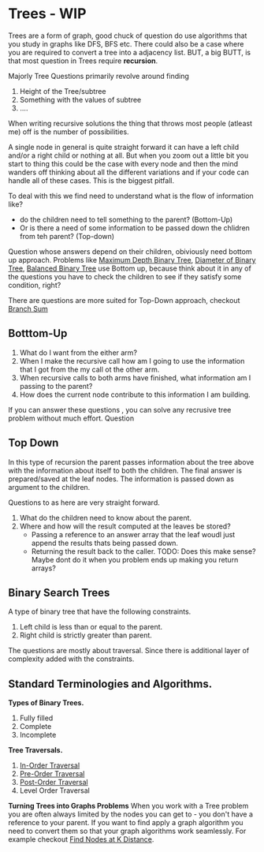 # Trees - WIP

Trees are a form of graph, good chuck of question do use algorithms that you
study in graphs like DFS, BFS etc. There could also be a case where you are
required to convert a tree into a adjacency list. BUT, a big BUTT, is that most
question in Trees require **recursion**.

Majorly Tree Questions primarily revolve around finding

1. Height of the Tree/subtree
2. Something with the values of subtree
3. ....

When writing recursive solutions the thing that throws most people (atleast me)
off is the number of possibilities.

A single node in general is quite straight forward it can have a left child
and/or a right child or nothing at all. But when you zoom out a little bit you
start to thing this could be the case with every node and then the mind wanders
off thinking about all the different variations and if your code can handle all
of these cases. This is the biggest pitfall.

To deal with this we find need to understand what is the flow of information
like?

- do the children need to tell something to the parent? (Bottom-Up)
- Or is there a need of some information to be passed down the chlidren from teh
  parent? (Top-down)

Question whose answers depend on their children, obiviously need bottom up
approach. Problems like
[Maximum Depth Binary Tree](./2.maximum-depth-binary-tree.md),
[Diameter of Binary Tree](./3.diameter-binarytree.md),
[Balanced Binary Tree](./4.balanced-binary-tree.md) use Bottom up, because think
about it in any of the questions you have to check the children to see if they
satisfy some condition, right?

There are questions are more suited for Top-Down approach, checkout
[Branch Sum](./9.branch-sum.md)

## Botttom-Up

1. What do I want from the either arm?
2. When I make the recursive call how am I going to use the information that I
   got from the my call ot the other arm.
3. When recursive calls to both arms have finished, what information am I
   passing to the parent?
4. How does the current node contribute to this information I am building.

If you can answer these questions , you can solve any recrusive tree problem
without much effort. Question

## Top Down

In this type of recursion the parent passes information about the tree above
with the information about itself to both the children. The final answer is
prepared/saved at the leaf nodes. The information is passed down as argument to
the children.

Questions to as here are very straight forward.

1. What do the children need to know about the parent.
2. Where and how will the result computed at the leaves be stored?
   - Passing a reference to an answer array that the leaf woudl just append the
     results thats being passed down.
   - Returning the result back to the caller. TODO: Does this make sense? Maybe
     dont do it when you problem ends up making you return arrays?

## Binary Search Trees

A type of binary tree that have the following constraints.

1. Left child is less than or equal to the parent.
2. Right child is strictly greater than parent.

The questions are mostly about traversal. Since there is additional layer of
complexity added with the constraints.

## Standard Terminologies and Algorithms.

**Types of Binary Trees.**

1. Fully filled
2. Complete
3. Incomplete

**Tree Traversals.**

1. [In-Order Traversal](./0.traversal-inorder.md)
2. [Pre-Order Traversal](./0.traversal-preorder.md)
3. [Post-Order Traversal](./0.traversal-postorder.md)
4. Level Order Traversal

**Turning Trees into Graphs Problems** When you work with a Tree problem you are
often always limited by the nodes you can get to - you don't have a reference to
your parent. If you want to find apply a graph algorithm you need to convert
them so that your graph algorithms work seamlessly. For example checkout
[Find Nodes at K Distance](./13.find-nodes-at-k-distance.md#solution-using-adjacency-list).
